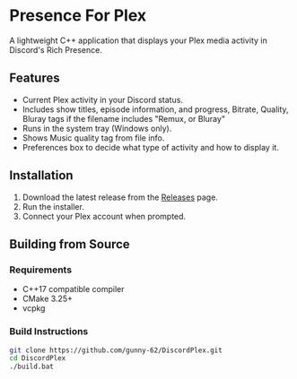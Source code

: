 # Presence For Plex

A lightweight C++ application that displays your Plex media activity in Discord's Rich Presence.

## Features

-   Current Plex activity in your Discord status.
-   Includes show titles, episode information, and progress, Bitrate, Quality, Bluray tags if the filename includes "Remux, or Bluray"
-   Runs in the system tray (Windows only).
-   Shows Music quality tag from file info.
-   Preferences box to decide what type of activity and how to display it. 

## Installation

1.  Download the latest release from the [Releases](https://github.com/gunny-62/DiscordPlex/releases) page.
2.  Run the installer.
3.  Connect your Plex account when prompted.

## Building from Source

### Requirements

-   C++17 compatible compiler
-   CMake 3.25+
-   vcpkg

### Build Instructions

```bash
git clone https://github.com/gunny-62/DiscordPlex.git
cd DiscordPlex
./build.bat
